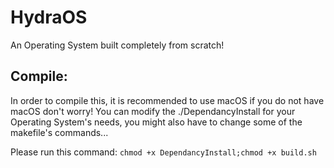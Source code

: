 # HydraOS
 An Operating System built completely from scratch!

## Compile:
In order to compile this, it is recommended to use macOS if you do not have macOS don't worry! You can modify the ./DependancyInstall for your Operating System's needs, you might also have to change some of the makefile's commands...

Please run this command:
```chmod +x DependancyInstall;chmod +x build.sh```
